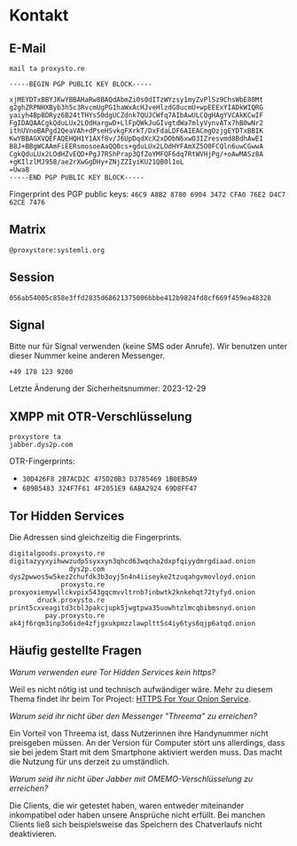 # Kontakt

## E-Mail

<code>mail <span class="ritole">ta</span> proxysto.re</code>

```
-----BEGIN PGP PUBLIC KEY BLOCK-----

xjMEYDTxBBYJKwYBBAHaRw8BAQdAbmZi0s0dITzWYzsy1myZvPlSz9ChsWbE80Mt
g2ghZRPNHXByb3h5c3RvcmUgPG1haWxAcHJveHlzdG8ucmU+wpEEExYIADkWIQRG
yaiyh4BpBDRyz6B24tTHYs50dgUCZdnk7QUJCWfq7AIbAwULCQgHAgYVCAkKCwIF
FgIDAQAACgkQduLUx2LOdHargwD+LlFpQWkJuGIvgtdWa7mlyVynvATx7hB0wNr2
ithUVnoBAPgd2QeaVAh+dPseHSvkgFXrkT/DxFdaLDF6AIEACmgOzjgEYDTxBBIK
KwYBBAGXVQEFAQEHQH1Y1AXf8v/J6UpDqdXcX2xDObN6xwO3IZresvmd8BdhAwEI
B8J+BBgWCAAmFiEERsmosoeAaQQ0cs+gduLUx2LOdHYFAmXZ5O0FCQln6uwCGwwA
CgkQduLUx2LOdHZvEQD+PgJ7RShPrap3QfZoYMFQF6dq7RtWVHjPg/+oAwMASz8A
+gKIlzlMJ958/ae2rXwGgDHy+ZNjZZIyiKU21QB0l1oL
=Uwa8
-----END PGP PUBLIC KEY BLOCK-----
```

Fingerprint des PGP public keys: `46C9 A8B2 8780 6904 3472 CFA0 76E2 D4C7 62CE 7476`

## Matrix

`@proxystore:systemli.org`

## Session

`056ab54005c858e3ffd2835d68621375006bbbe412b9824fd8cf669f459ea48328`

## Signal

Bitte nur für Signal verwenden (keine SMS oder Anrufe). Wir benutzen unter dieser Nummer keine anderen Messenger.

`+49 178 123 9200`

Letzte Änderung der Sicherheitsnummer: 2023-12-29

## XMPP mit OTR-Verschlüsselung

<code>proxystore <span class="ritole">ta</span> jabber.dys2p.com</code>

OTR-Fingerprints:

* `30D426F8 2B7ACD2C 475D20B3 D3785469 1B0EB5A9`
* `6B9B5483 324F7F61 4F2051E9 6ABA2924 69D8FF47`

## Tor Hidden Services

Die Adressen sind gleichzeitig die Fingerprints.

```
digitalgoods.proxysto.re digitazyyxyihwwzudp5syxxyn3qhcd63wqcha2dxpfqiyydmrgdiaad.onion
               dys2p.com dys2pwwos5w5kez2chufdk3b3oyj5n4n4iiseyke2tzuqahgvmovloyd.onion
             proxysto.re proxyoxiemywllckvpix543gqcmvvltrnb7inbwtk2knkehqt72tyfyd.onion
       druck.proxysto.re print5cxveagitd3cbl3pakcjupk5jwgtpwa35uowhtzlmcqbibmsnyd.onion
         pay.proxysto.re ak4jf6rqm3inp3o6ide4zfjgxukpmzzlawpltt5s4iy6tys6qjp6atqd.onion
```

## Häufig gestellte Fragen

_Warum verwenden eure Tor Hidden Services kein https?_

Weil es nicht nötig ist und technisch aufwändiger wäre. Mehr zu diesem Thema findet ihr beim Tor Project: [HTTPS For Your Onion Service](https://community.torproject.org/onion-services/advanced/https/).

_Warum seid ihr nicht über den Messenger "Threema" zu erreichen?_

Ein Vorteil von Threema ist, dass Nutzerinnen ihre Handynummer nicht preisgeben müssen. An der Version für Computer stört uns allerdings, dass sie bei jedem Start mit dem Smartphone aktiviert werden muss. Das macht die Nutzung für uns derzeit zu umständlich.

_Warum seid ihr nicht über Jabber mit OMEMO-Verschlüsselung zu erreichen?_

Die Clients, die wir getestet haben, waren entweder miteinander inkompatibel oder haben unsere Ansprüche nicht erfüllt. Bei manchen Clients ließ sich beispielsweise das Speichern des Chatverlaufs nicht deaktivieren.
